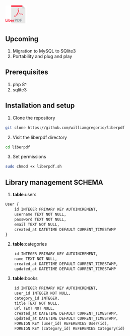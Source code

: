 # <img src="/assets/liberpdf-logo.png" width="70px" />

## Upcoming
1. Migration to MySQL to SQlite3
2. Portability and plug and play

## Prerequisites
1. php 8^
2. sqlite3

## Installation and setup
1. Clone the repository
```bash
git clone https://github.com/williamgregorio/liberpdf
```
2. Visit the liberpdf directory
```bash
cd liberpdf
```
3. Set permissions
```bash
sudo chmod +x liberpdf.sh
```

## Library management SCHEMA 
1. **table**:users
```plaintext
User {
    id INTEGER PRIMARY KEY AUTOINCREMENT,
    username TEXT NOT NULL,
    password TEXT NOT NULL,
    email TEXT NOT NULL,
    created_at DATETIME DEFAULT CURRENT_TIMESTAMP
}
```
2. **table**:categories
```plaintext
    id INTEGER PRIMARY KEY AUTOINCREMENT,
    name TEXT NOT NULL,
    created_at DATETIME DEFAULT CURRENT_TIMESTAMP,
    updated_at DATETIME DEFAULT CURRENT_TIMESTAMP
```
3. **table**:books
```plaintext
    id INTEGER PRIMARY KEY AUTOINCREMENT,
    user_id INTEGER NOT NULL,
    category_id INTEGER,
    title TEXT NOT NULL,
    url TEXT NOT NULL,
    created_at DATETIME DEFAULT CURRENT_TIMESTAMP,
    updated_at DATETIME DEFAULT CURRENT_TIMESTAMP,
    FOREIGN KEY (user_id) REFERENCES User(id),
    FOREIGN KEY (category_id) REFERENCES Category(id)
````

